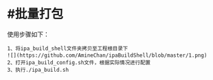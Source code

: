 #批量打包
=======
使用步骤如下：


    1、将ipa_build_shell文件夹拷贝至工程根目录下
    ![](https://github.com/AmineChan/ipaBuildShell/blob/master/1.png)
    2、打开ipa_build_config.sh文件，根据实际情况进行配置
    3、执行./ipa_build.sh
